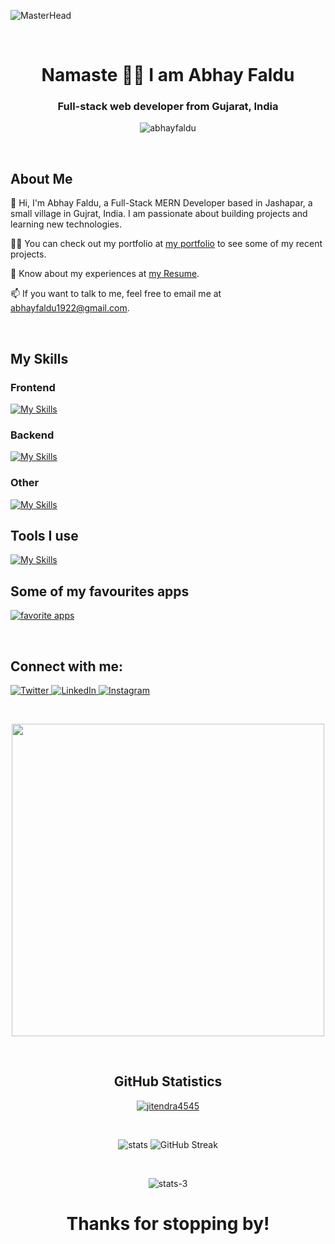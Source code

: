 ![MasterHead](https://i.postimg.cc/3NyPFfjd/github-header-image.png)

<br>

<h1 align="center">Namaste 🙏🏻 I am Abhay Faldu</h1>

<h3 align="center">Full-stack web developer from Gujarat, India</h3>

<p align="center"> <img src="https://komarev.com/ghpvc/?username=abhayfaldu&label=Profile%20views&color=0e75b6&style=flat" alt="abhayfaldu" /> </p>

<br>

<!-- - 🔭 I’m currently working on **building skills by building projects**.

- 🌱 I’m currently learning **Full-Stack MERN Development**.

- 🏠 I live in **Jashapar, which is a small village Jamnagar, Gujrat**.

- 👨‍💻 Checkout my projects at [my portfolio](https://abhayfaldu.github.io).

- 📫 Want to talk: **abhayfaldu1922@gmail.com**.

- 📄 Know about my experiences at [my Resume](https://drive.google.com/file/d/15Bn0FY2CjJqNHzlS3bKhjveKetVgxq0R/view?usp=sharing). -->

## About Me
👋 Hi, I'm Abhay Faldu, a Full-Stack MERN Developer based in Jashapar, a small village in Gujrat, India. I am passionate about building projects and learning new technologies.

👨‍💻 You can check out my portfolio at [my portfolio](https://abhayfaldu.github.io) to see some of my recent projects.

📄 Know about my experiences at [my Resume](https://drive.google.com/file/d/15Bn0FY2CjJqNHzlS3bKhjveKetVgxq0R/view?usp=sharing).

📫 If you want to talk to me, feel free to email me at [abhayfaldu1922@gmail.com](mailto:abhayfaldu1922@gmail.com).

<br>

## My Skills
### Frontend
[![My Skills](https://skillicons.dev/icons?i=html,css,scss,js,ts,react,redux,vue,bootstrap,tailwind)](https://skillicons.dev)
### Backend
[![My Skills](https://skillicons.dev/icons?i=nodejs,express,adonis,mysql,mongodb)](https://skillicons.dev)
### Other
[![My Skills](https://skillicons.dev/icons?i=lua,md)](https://skillicons.dev)

## Tools I use
[![My Skills](https://skillicons.dev/icons?i=vscode,vim,neovim,git,github,bash,npm,replit,postman,figma,codepen,stackoverflow,netlify,vercel,notion,regex)](https://skillicons.dev)

## Some of my favourites apps
[![favorite apps](https://skillicons.dev/icons?i=discord,twitter,linkedin)](https://skillicons.dev)

<br>

## Connect with me:

<p>
  <a href="https://twitter.com/abhayfaldu19" target="_blank">
    <img src="https://img.shields.io/badge/twitter-%231DA1F2.svg?&style=for-the-badge&logo=twitter&logoColor=white&color=071A2C" alt="Twitter"/>
  </a>
  <a href="https://www.linkedin.com/in/abhay-faldu-493b92211" target="_blank">
    <img src="https://img.shields.io/badge/linkedin-%230077B5.svg?&style=for-the-badge&logo=linkedin&logoColor=white&color=071A2C" alt="LinkedIn"/>
  </a>
  <a href="https://instagram.com/abhayfaldu" target="_blank">
    <img src="https://img.shields.io/badge/instagram-%23E4405F.svg?&style=for-the-badge&logo=instagram&logoColor=white&color=071A2C" alt="Instagram"/>
  </a>
</p>

<br>

<p align="center">
  <img src="https://raw.githubusercontent.com/mayankchaudhary26/Cool-Readme-ideas/master/data/octocat/baracktocat.jpg" width="500px"/>
</p>

<br>

<h2 align="center">GitHub Statistics</h2>
  
<p align="center">
  <a href="https://github.com/ryo-ma/github-profile-trophy">
    <img src="https://github-profile-trophy.vercel.app/?username=abhayfaldu" alt="jitendra4545" />
  </a>
</p>

<br>

<p align="center">
  <img src="https://github-readme-stats-git-masterrstaa-rickstaa.vercel.app/api?username=abhayfaldu&show_icons=true&theme=light&border_radius=8" alt="stats" />
  <img src="https://github-readme-streak-stats-eight.vercel.app/?user=abhayfaldu" alt="GitHub Streak" />
</p>

<br>

<p align="center">
  <img src="https://github-readme-stats-git-masterrstaa-rickstaa.vercel.app/api/top-langs?username=abhayfaldu&show_icons=true&locale=en&layout=compact" alt="stats-3" />
</p>

<h1 align='center'>Thanks for stopping by!</h1>
